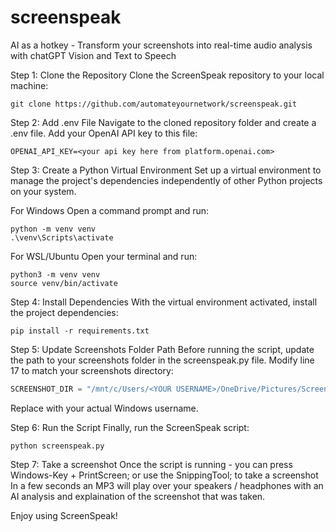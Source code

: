 # screenspeak
AI as a hotkey - Transform your screenshots into real-time audio analysis with chatGPT Vision and Text to Speech

Step 1: Clone the Repository
Clone the ScreenSpeak repository to your local machine:

```console
git clone https://github.com/automateyournetwork/screenspeak.git
```

Step 2: Add .env File
Navigate to the cloned repository folder and create a .env file. Add your OpenAI API key to this file:

```console
OPENAI_API_KEY=<your api key here from platform.openai.com>
```

Step 3: Create a Python Virtual Environment
Set up a virtual environment to manage the project's dependencies independently of other Python projects on your system.

For Windows
Open a command prompt and run:

```console
python -m venv venv
.\venv\Scripts\activate
```

For WSL/Ubuntu
Open your terminal and run:

```console
python3 -m venv venv
source venv/bin/activate
```

Step 4: Install Dependencies
With the virtual environment activated, install the project dependencies:

```console
pip install -r requirements.txt
```

Step 5: Update Screenshots Folder Path
Before running the script, update the path to your screenshots folder in the screenspeak.py file. Modify line 17 to match your screenshots directory:

```python
SCREENSHOT_DIR = "/mnt/c/Users/<YOUR USERNAME>/OneDrive/Pictures/Screenshots"
```

Replace <YOUR USERNAME> with your actual Windows username.

Step 6: Run the Script
Finally, run the ScreenSpeak script:

```console
python screenspeak.py
```

Step 7: Take a screenshot 
Once the script is running - you can press Windows-Key + PrintScreen; or use the SnippingTool; to take a screenshot 
In a few seconds an MP3 will play over your speakers / headphones with an AI analysis and explaination of the screenshot that was taken. 

Enjoy using ScreenSpeak!
